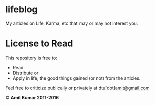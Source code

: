 # lifeblog
My articles on Life, Karma, etc that may or may not interest you.

# License to Read
This repository is free to:
* Read
* Distribute or 
* Apply in life, the good things gained (or not) from the articles.

Feel free to criticize publically or privately at dtu[dot]amit@gmail.com

&copy; **Amit Kumar 2011-2016**
